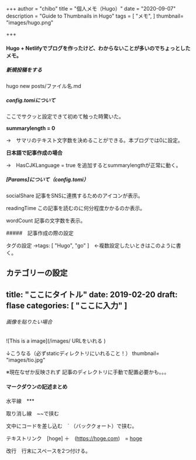 +++
author = "chibo"
title = "個人メモ（Hugo）"
date = "2020-09-07"
description = "Guide to Thumbnails in Hugo"
tags = [
    "メモ",
]
thumbnail= "images/hugo.png"

+++

#### Hugo + Netlifyでブログを作ったけど、わからないことが多いのでちょっとしたメモ。


##### 新規投稿をする
hugo new posts/ファイル名.md


##### config.tomiについて

ここでサクッと設定できて初めて触った時驚いた。

**summarylength = 0**

→　サマリのテキスト文字数を決めることができる。本ブログでは0に設定。

**日本語で記事作成の場合**

→　HasCJKLanguage = true を追加するとsummarylengthが正常に動く。



##### [Params]について（config.tomi）

socialShare
記事をSNSに連携するためのアイコンが表示。

readingTime
この記事を読むのに何分程度かかるのか表示。

wordCount
記事の文字数を表示。


#####　記事作成の際の設定

タグの設定
→tags: [ "Hugo", "go" ]　←複数設定したいときはこのように書く。

カテゴリーの設定
---
title: "ここにタイトル"
date: 2019-02-20
draft: flase
categories: [ "ここに入力" ]
---



###### 画像を貼りたい場合

![This is a image](/images/ URLをいれる )

↓こうなる（必ずstaticディレクトリにいれること！）
thumbnail= "images/tio.jpg"

※現在なぜか反映されず
記事のディレクトリに手動で配置必要かも。。。


#### マークダウンの記述まとめ

水平線　***

取り消し線　~~で挟む

文中にコードを差し込む　` （バッククォート）で挟む。

テキストリンク　[hoge] ＋　(https://hoge.com)　= [hoge](https://hoge.com)

改行　行末にスペースを2つ付ける。